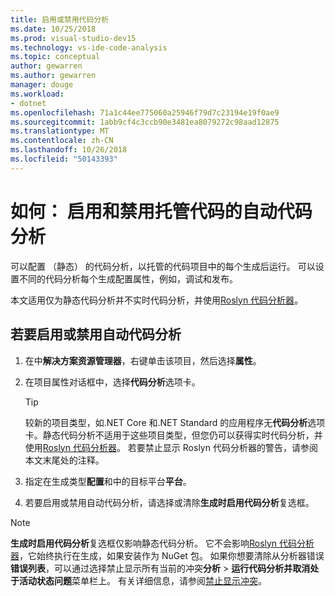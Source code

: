 ```yaml
---
title: 启用或禁用代码分析
ms.date: 10/25/2018
ms.prod: visual-studio-dev15
ms.technology: vs-ide-code-analysis
ms.topic: conceptual
author: gewarren
ms.author: gewarren
manager: douge
ms.workload:
- dotnet
ms.openlocfilehash: 71a1c44ee775060a25946f79d7c23194e19f0ae9
ms.sourcegitcommit: 1abb9cf4c3ccb90e3481ea8079272c98aad12875
ms.translationtype: MT
ms.contentlocale: zh-CN
ms.lasthandoff: 10/26/2018
ms.locfileid: "50143393"
---
```

# <a name="how-to-enable-and-disable-automatic-code-analysis-for-managed-code"></a>如何： 启用和禁用托管代码的自动代码分析

可以配置 （静态） 的代码分析，以托管的代码项目中的每个生成后运行。 可以设置不同的代码分析每个生成配置属性，例如，调试和发布。

本文适用仅为静态代码分析并不实时代码分析，并使用[Roslyn 代码分析器](roslyn-analyzers-overview.md)。

## <a name="to-enable-or-disable-automatic-code-analysis"></a>若要启用或禁用自动代码分析

1. 在中**解决方案资源管理器**，右键单击该项目，然后选择**属性**。

1. 在项目属性对话框中，选择**代码分析**选项卡。

   > [!TIP]
   > 较新的项目类型，如.NET Core 和.NET Standard 的应用程序无**代码分析**选项卡。静态代码分析不适用于这些项目类型，但您仍可以获得实时代码分析，并使用[Roslyn 代码分析器](roslyn-analyzers-overview.md)。 若要禁止显示 Roslyn 代码分析器的警告，请参阅本文末尾处的注释。

1. 指定在生成类型**配置**和中的目标平台**平台**。

1. 若要启用或禁用自动代码分析，请选择或清除**生成时启用代码分析**复选框。

> [!NOTE]
> **生成时启用代码分析**复选框仅影响静态代码分析。 它不会影响[Roslyn 代码分析器](roslyn-analyzers-overview.md)，它始终执行在生成，如果安装作为 NuGet 包。 如果你想要清除从分析器错误**错误列表**，可以通过选择禁止显示所有当前的冲突**分析** > **运行代码分析并取消处于活动状态问题**菜单栏上。 有关详细信息，请参阅[禁止显示冲突](use-roslyn-analyzers.md#suppress-violations)。
